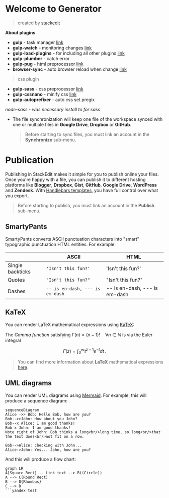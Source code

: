 # Welcome to Generator
>created by [stackedit](https://stackedit.io/app#)

**About plugins**

- **gulp** - task manager [link](https://gulpjs.com/)
- **gulp-watch** - monitoring changes [link](https://www.npmjs.com/package/gulp-watch)
- **gulp-load-plugins** - for including all other plugins [link](https://www.npmjs.com/package/gulp-load-plugins)
- **gulp-plumber** - catch error
- **gulp-pug** - html preprocessor [link](https://pugjs.org/api/getting-started.html)
- **browser-sync** - auto browser reload when change [link](https://browsersync.io/)

>css plugin
- **gulp-sass** - css preprocessor [link](https://sass-lang.com/)
- **gulp-cssnano** - minify css [link](https://cssnano.co/guides/getting-started/)
- **gulp-autoprefixer** - auto css set pregix

*node-sass - was necessary install to for sass* 

- The file synchronization will keep one file of the workspace synced with one or multiple files in **Google Drive**, **Dropbox** or **GitHub**.
	>Before starting to sync files, you must link an account in the **Synchronize** sub-menu.


# Publication

Publishing in StackEdit makes it simple for you to publish online your files. Once you're happy with a file, you can publish it to different hosting platforms like **Blogger**, **Dropbox**, **Gist**, **GitHub**, **Google Drive**, **WordPress** and **Zendesk**. With [Handlebars templates](http://handlebarsjs.com/), you have full control over what you export.

> Before starting to publish, you must link an account in the **Publish** sub-menu.


## SmartyPants

SmartyPants converts ASCII punctuation characters into "smart" typographic punctuation HTML entities. For example:

|                |ASCII                          |HTML                         |
|----------------|-------------------------------|-----------------------------|
|Single backticks|`'Isn't this fun?'`            |'Isn't this fun?'            |
|Quotes          |`"Isn't this fun?"`            |"Isn't this fun?"            |
|Dashes          |`-- is en-dash, --- is em-dash`|-- is en-dash, --- is em-dash|


## KaTeX

You can render LaTeX mathematical expressions using [KaTeX](https://khan.github.io/KaTeX/):

The *Gamma function* satisfying $\Gamma(n) = (n-1)!\quad\forall n\in\mathbb N$ is via the Euler integral

$$
\Gamma(z) = \int_0^\infty t^{z-1}e^{-t}dt\,.
$$

> You can find more information about **LaTeX** mathematical expressions [here](http://meta.math.stackexchange.com/questions/5020/mathjax-basic-tutorial-and-quick-reference).


## UML diagrams

You can render UML diagrams using [Mermaid](https://mermaidjs.github.io/). For example, this will produce a sequence diagram:

```mermaid
sequenceDiagram
Alice ->> Bob: Hello Bob, how are you?
Bob-->>John: How about you John?
Bob--x Alice: I am good thanks!
Bob-x John: I am good thanks!
Note right of John: Bob thinks a long<br/>long time, so long<br/>that the text does<br/>not fit on a row.

Bob-->Alice: Checking with John...
Alice->John: Yes... John, how are you?
```

And this will produce a flow chart:

```mermaid
graph LR
A[Square Rect] -- Link text --> B((Circle))
A --> C(Round Rect)
B --> D{Rhombus}
C --> D
```yandex test
